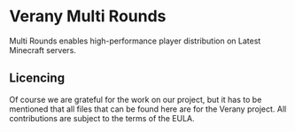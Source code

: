 Verany Multi Rounds
=============

Multi Rounds enables high-performance player distribution on Latest Minecraft servers. 

Licencing
---------------------------

Of course we are grateful for the work on our project, but it has to be mentioned that all files that can be found here are for the Verany project. All contributions are subject to the terms of the EULA. 
